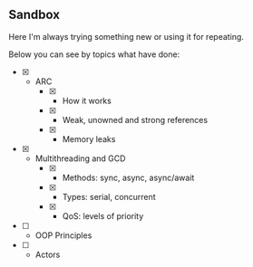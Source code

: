 ## Sandbox
Here I'm always trying something new or using it for repeating.

Below you can see by topics what have done:

- [x] - ARC
    - [x] - How it works
    - [x] - Weak, unowned and strong references
    - [x] - Memory leaks
- [x] - Multithreading and GCD 
    - [x] - Methods: sync, async, async/await
    - [x] - Types: serial, concurrent
    - [x] - QoS: levels of priority
- [ ] - OOP Principles
- [ ] - Actors
